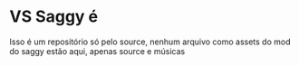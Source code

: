 # VS Saggy é

Isso é um repositório só pelo source, nenhum arquivo
como assets do mod do saggy estão aqui, apenas source e músicas 
